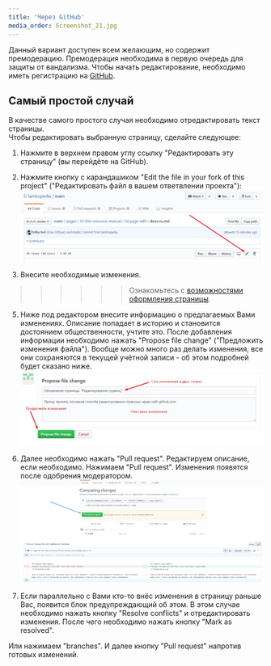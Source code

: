 ```yaml
---
title: 'Через GitHub'
media_order: Screenshot_21.jpg
---
```


Данный вариант доступен всем желающим, но содержит премодерацию. Премодерация необходима в первую очередь для защиты от вандализма. Чтобы начать редактирование, необходимо иметь регистрацию на [GitHub](https://github.com/).

## Самый простой случай
В качестве самого простого случая необходимо отредактировать текст страницы.  
Чтобы редактировать выбранную страницу, сделайте следующее:
1. Нажмите в верхнем правом углу ссылку "Редактировать эту страницу" (вы перейдёте на GitHub).
2. Нажмите кнопку с карандашиком "Edit the file in your fork of this project" ("Редактировать файл в вашем ответвлении проекта"):
![](Screenshot_8.jpg)

3. Внесите необходимые изменения. 
>>>>>> Ознакомьтесь с [возможностями оформления страницы](../markdown).

5. Ниже под редактором внесите информацию о предлагаемых Вами изменениях. Описание попадает в историю и становится достоянием общественности, учтите это. После добавления информации необходимо нажать "Propose file change" ("Предложить изменения файла"). Вообще можно много раз делать изменения, все они сохраняются в текущей учётной записи - об этом подробней будет сказано ниже.
![](Screenshot_9.jpg)

5. Далее необходимо нажать "Pull request". Редактируем описание, если необходимо. Нажимаем "Pull request". Изменения появятся после одобрения модератором.
![](Screenshot_21.jpg)




7. Если параллельно с Вами кто-то внёс изменения в страницу раньше Вас, появится блок предупреждающий об этом. В этом случае необходимо нажать кнопку "Resolve conflicts" и отредактировать изменения. После чего необходимо нажать кнопку "Mark as resolved".


Или нажимаем "branches". И далее кнопку "Pull request" напротив готовых изменений.